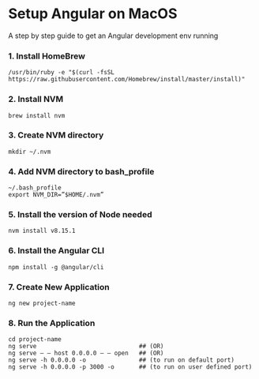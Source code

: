 # Setup Angular on MacOS

A step by step guide to get an Angular development env running

### 1. Install HomeBrew

```
/usr/bin/ruby -e "$(curl -fsSL https://raw.githubusercontent.com/Homebrew/install/master/install)"
```

### 2. Install NVM
```
brew install nvm
```
### 3. Create NVM directory
```
mkdir ~/.nvm
```

### 4. Add NVM directory to bash_profile
```
~/.bash_profile 
export NVM_DIR=”$HOME/.nvm”
```

### 5. Install the version of Node needed
```
nvm install v8.15.1
```

### 6. Install the Angular CLI
```
npm install -g @angular/cli
```

### 7. Create New Application
```
ng new project-name
```

### 8. Run the Application
```
cd project-name
ng serve                             ## (OR)
ng serve – – host 0.0.0.0 – – open   ## (OR)
ng serve -h 0.0.0.0 -o               ## (to run on default port)
ng serve -h 0.0.0.0 -p 3000 -o       ## (to run on user defined port)
```



